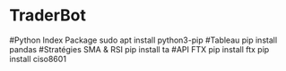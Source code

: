 # TraderBot

<div>
  #Python Index Package
    sudo apt install python3-pip
  #Tableau
    pip install pandas
  #Stratégies SMA & RSI
    pip install ta
  #API FTX
    pip install ftx
    pip install ciso8601
</div>

